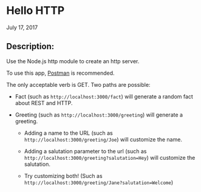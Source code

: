 Hello HTTP
===

July 17, 2017

## Description:

Use the Node.js http module to create an http server.

To use this app, [Postman](https://www.getpostman.com) is recommended.

The only acceptable verb is GET. Two paths are possible:

* Fact (such as `http://localhost:3000/fact`) will generate a random fact about REST and HTTP.

* Greeting (such as `http://localhost:3000/greeting`) will generate a greeting.
  
  * Adding a name to the URL (such as `http://localhost:3000/greeting/Joe`) will customize the name.
  
  * Adding a salutation parameter to the url (such as `http://localhost:3000/greeting?salutation=Hey`) will customize the salutation.
  
  * Try customizing both! (Such as `http://localhost:3000/greeting/Jane?salutation=Welcome`)